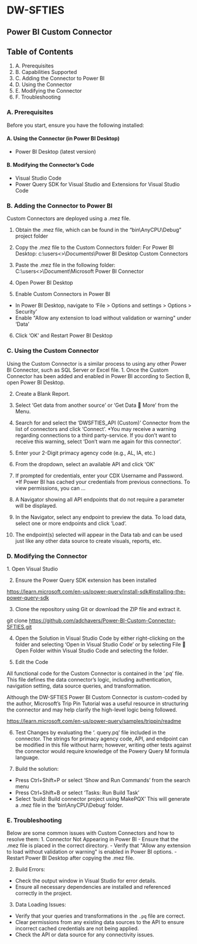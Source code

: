 <h1>DW-SFTIES</h1>
<h2>Power BI Custom Connector</h2>

<h2>Table of Contents</h2>
<ol>
<li>A.	Prerequisites</li>

<li>B.	Capabilities Supported</li>

<li>C.	Adding the Connector to Power BI</li>

<li>D.	Using the Connector</li>

<li>E.	Modifying the Connector</li>

<li>F.	Troubleshooting
 
</ol>


<h3>A.	Prerequisites</h3>

Before you start, ensure you have the following installed:

<h4>A.	Using the Connector (in Power BI Desktop)</h4>

-	Power BI Desktop (latest version)

<h4>B.	Modifying the Connector’s Code</h4>

-	Visual Studio Code
-	Power Query SDK for Visual Studio and Extensions for Visual Studio Code
<h3>B.	Adding the Connector to Power BI</h3>
Custom Connectors are deployed using a .mez file.

1.	Obtain the .mez file, which can be found in the “bin\AnyCPU\Debug” project folder

2.	Copy the .mez file to the Custom Connectors folder:
For Power BI Desktop: 
c:\users\<<username>>\Documents\Power BI Desktop Custom Connectors

3.	Paste the .mez file in the following folder:
C:\users\<<username>>\Document\Microsoft Power BI Connector

4.	Open Power BI Desktop




5.	Enable Custom Connectors in Power BI

-	In Power BI Desktop, navigate to ‘File > Options and settings > Options > Security’
-	Enable "Allow any extension to load without validation or warning" under ‘Data’

6.	Click ‘OK’ and Restart Power BI Desktop
<h3>C.	Using the Custom Connector</h3>
Using the Custom Connector is a similar process to using any other Power BI Connector, such as SQL Server or Excel file.
1.	Once the Custom Connector has been added and enabled in Power BI according to Section B, open Power BI Desktop.

2.	Create a Blank Report.

3.	Select ‘Get data from another source’ or ‘Get Data  More’ from the Menu.

4.	Search for and select the ‘DWSFTIES_API (Custom)’ Connector from the list of connectors and click ‘Connect’.
*You may receive a warning regarding connections to a third party-service. If you don’t want to receive this warning, select ‘Don’t warn me again for this connector’.

5.	Enter your 2-Digit primacy agency code (e.g., AL, IA, etc.)

6.	From the dropdown, select an available API and click ‘OK’

7.	If prompted for credentials, enter your CDX Username and Password.
*If Power BI has cached your credentials from previous connections.  To view permissions, you can …

8.	A Navigator showing all API endpoints that do not require a parameter will be displayed.

9.	In the Navigator, select any endpoint to preview the data.  To load data, select one or more endpoints and click ‘Load’.

10.	The endpoint(s) selected will appear in the Data tab and can be used just like any other data source to create visuals, reports, etc.

<h3>D.	Modifying the Connector</h3>
1.	Open Visual Studio

2.	Ensure the Power Query SDK extension has been installed

https://learn.microsoft.com/en-us/power-query/install-sdk#installing-the-power-query-sdk 

3.	Clone the repository using Git or download the ZIP file and extract it.

 git clone https://github.com/adchavers/Power-BI-Custom-Connector-SFTIES.git

4.	Open the Solution in Visual Studio Code by either right-clicking on the folder and selecting ‘Open in Visual Studio Code’ or by selecting File  Open Folder within Visual Studio Code and selecting the folder.

5.	Edit the Code

All functional code for the Custom Connector is contained in the ‘.pq’ file. This file defines the data connector’s logic, including authentication, navigation setting, data source queries, and transformation.

Although the DW-SFTIES Power BI Custom Connector is custom-coded by the author, Microsoft’s Trip Pin Tutorial was a useful resource in structuring the connector and may help clarify the high-level logic being followed.

https://learn.microsoft.com/en-us/power-query/samples/trippin/readme

6.	Test Changes by evaluating the ‘. query.pq’ file included in the connector.  The strings for primacy agency code, API, and endpoint can be modified in this file without harm; however, writing other tests against the connector would require knowledge of the Powery Query M formula language.

7.	Build the solution:

-	Press Ctrl+Shift+P or select ‘Show and Run Commands’ from the search menu
-	Press Ctrl+Shift+B or select ‘Tasks: Run Build Task’
-	Select ‘build: Build connector project using MakePQX’
This will generate a .mez file in the ‘bin\AnyCPU\Debug’ folder.
<h3>E.	Troubleshooting</h3>
Below are some common issues with Custom Connectors and how to resolve them:
1.	Connector Not Appearing in Power BI
-	Ensure that the .mez file is placed in the correct directory.
-	Verify that "Allow any extension to load without validation or warning" is enabled in Power BI options.
-	Restart Power BI Desktop after copying the .mez file.

2.	Build Errors:
-	Check the output window in Visual Studio for error details.
-	Ensure all necessary dependencies are installed and referenced correctly in the project.

3.	Data Loading Issues:
-	Verify that your queries and transformations in the `.pq` file are correct.
-	Clear permissions from any existing data sources to the API to ensure incorrect cached credentials are not being applied.
-	Check the API or data source for any connectivity issues.
